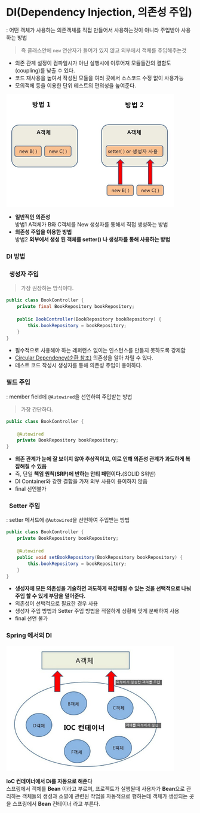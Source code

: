 # DI(Dependency Injection, 의존성 주입)
: 어떤 객체가 사용하는 의존객체를 직접 만들어서 사용하는것이 아니라 주입받아 사용하는 방법  
>즉 클래스안에 `new` 연산자가 들어가 있지 않고 외부에서 객체를 주입해주는것
- 의존 관계 설정이 컴파일시가 아닌 실행시에 이루어져 모듈들간의 결함도(coupling)를 낮출 수 있다.
- 코드 재사용을 높여서 작성된 모듈을 여러 곳에서 소스코드 수정 없이 사용가능
- 모의객체 등을 이용한 단위 테스트의 편의성을 높여준다.

<img width=450px src=./img/DIway.jpg>

- **일반적인 의존성**  
    방법1 A객체가 B와 C객체를 New 생성자를 통해서 직접 생성하는 방법
- **의존성 주입을 이용한 방법**  
    방법2 **외부에서 생성 된 객체를 setter() 나 생성자를 통해 사용하는 방법**  

### DI 방법
### &nbsp; 생성자 주입
> 가장 권장하는 방식이다.
```java
public class BookController {
    private final BookRepository bookRepository;

    public BookController(BookRepository bookRepository) {
        this.bookRepository = bookRepository;
    }
}
```
- 필수적으로 사용해야 하는 레퍼런스 없이는 인스턴스를 만들지 못하도록 강제함
- [Circular Dependency(순환 참조)](why-field-injection.md) 의존성을 알아 차릴 수 있다.
- 테스트 코드 작성시 생성자를 통해 의존성 주입이 용이하다.

### 필드 주입
: member field에 `@Autowired`을 선언하여 주입받는 방법
> 가장 간단하다.
```java
public class BookController {

    @Autowired
    private BookRepository bookRepository;
}
```
- **의존 관계가 눈에 잘 보이지 않아 추상적이고, 이로 인해 의존성 관계가 과도하게 복잡해질 수 있음**
- 즉, 단일 **책임 원칙(SRP)에 반하는 안티 패턴이다.**(SOLID S위반)
- DI Container와 강한 결합을 가져 외부 사용이 용이하지 않음
- final 선언불가

### &nbsp; Setter 주입
: setter 메서드에 `@Autowired`을 선언하여 주입받는 방법
```java
public class BookController {
    private BookRepository bookRepository;

    @Autowired
    public void setBookRepository(BookRepository bookRepository) {
        this.bookRepository = bookRepository;
    }
}
```
- **생성자에 모든 의존성을 기술하면 과도하게 복잡해질 수 있는 것을 선택적으로 나눠 주입 할 수 있게 부담을 덜어준다.**
- 의존성이 선택적으로 필요한 경우 사용
- 생성자 주입 방법과 Setter 주입 방법을 적절하게 상황에 맞게 분배하여 사용
- final 선언 불가

### Spring 에서의 DI
<img width=450px src=./img/SpringDI.jpg>

**IoC 컨테이너에서 Di를 자동으로 해준다**  
스프링에서 객체를 **Bean** 이라고 부르며, 프로젝트가 실행될때 사용자가 **Bean**으로 관리하는 객체들의 생성과 소멸에 관련된 작업을 자동적으로 행하는데 객체가 생성되는 곳을 스프링에서 **Bean** 컨테이너 라고 부른다.
